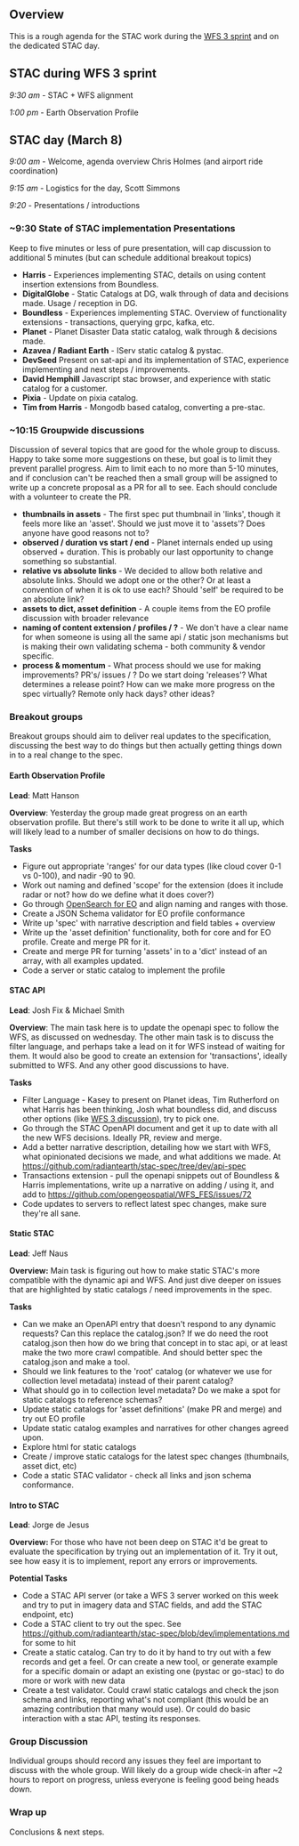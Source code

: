 ## Overview

This is a rough agenda for the STAC work during the [WFS 3 sprint](https://github.com/opengeospatial/wfs3hackathon/) and on
the dedicated STAC day.

## STAC during WFS 3 sprint

*9:30 am* - STAC + WFS alignment

*1:00 pm* - Earth Observation Profile

## STAC day (March 8)

*9:00 am* - Welcome, agenda overview Chris Holmes (and airport ride coordination)

*9:15 am* - Logistics for the day, Scott Simmons

*9:20* - Presentations / introductions

### ~9:30 State of STAC implementation Presentations
Keep to five minutes or less of pure presentation, will cap discussion to additional 5 minutes (but can schedule 
additional breakout topics)

* **Harris** - Experiences implementing STAC, details on using content insertion extensions from Boundless.
* **DigitalGlobe** - Static Catalogs at DG, walk through of data and decisions made. Usage / reception in DG.
* **Boundless** - Experiences implementing STAC. Overview of functionality extensions - transactions, querying grpc, kafka, etc.
* **Planet** - Planet Disaster Data static catalog, walk through & decisions made.
* **Azavea / Radiant Earth** - IServ static catalog & pystac.
* **DevSeed** Present on sat-api and its implementation of STAC, experience implementing and next steps / improvements.
* **David Hemphill** Javascript stac browser, and experience with static catalog for a customer.
* **Pixia** - Update on pixia catalog.
* **Tim from Harris** - Mongodb based catalog, converting a pre-stac.

### ~10:15 Groupwide discussions
Discussion of several topics that are good for the whole group to discuss. Happy to take some more suggestions on these, but goal is to limit they prevent parallel progress. Aim to limit each to no more than 5-10 minutes, and if conclusion can't be reached then a small group will be assigned to write up a concrete proposal as a PR for all to see. Each should conclude with a volunteer to create the PR.

* **thumbnails in assets** - The first spec put thumbnail in 'links', though it feels more like an 'asset'. Should we just move
it to 'assets'? Does anyone have good reasons not to?
* **observed / duration vs start / end** - Planet internals ended up using observed + duration. This is probably our last opportunity to change something so substantial.
* **relative vs absolute links** - We decided to allow both relative and absolute links. Should we adopt one or the other? Or at least a convention of when it is ok to use each? Should 'self' be required to be an absolute link?
* **assets to dict, asset definition** - A couple items from the EO profile discussion with broader relevance
* **naming of content extension / profiles / ?** - We don't have a clear name for when someone is using all the same api / static json mechanisms but is making their own validating schema - both community & vendor specific.
* **process & momentum** - What process should we use for making improvements? PR's/ issues / ? Do we start doing 'releases'?
What determines a release point? How can we make more progress on the spec virtually? Remote only hack days? other ideas?

### Breakout groups

Breakout groups should aim to deliver real updates to the specification, discussing the best way to do things but then actually
getting things down in to a real change to the spec. 

#### Earth Observation Profile
**Lead**: Matt Hanson

**Overview**: Yesterday the group made great progress on an earth observation profile. But there's still work to be done to 
write it all up, which will likely lead to a number of smaller decisions on how to do things.

**Tasks**

* Figure out appropriate 'ranges' for our data types (like cloud cover 0-1 vs 0-100), and nadir -90 to 90.
* Work out naming and defined 'scope' for the extension (does it include radar or not? how do we define what it does cover?)
* Go through [OpenSearch for EO](http://docs.opengeospatial.org/is/13-026r8/13-026r8.html) and align naming and ranges with those.
* Create a JSON Schema validator for EO profile conformance
* Write up 'spec' with narrative description and field tables + overview
* Write up the 'asset definition' functionality, both for core and for EO profile. Create and merge PR for it.
* Create and merge PR for turning 'assets' in to a 'dict' instead of an array, with all examples updated.
* Code a server or static catalog to implement the profile
 
#### STAC API
**Lead**: Josh Fix & Michael Smith

**Overview**: The main task here is to update the openapi spec to follow the WFS, as discussed on wednesday. The other main
task is to discuss the filter language, and perhaps take a lead on it for WFS instead of waiting for them. It would also be 
good to create an extension for 'transactions', ideally submitted to WFS. And any other good discussions to have.

**Tasks**

* Filter Language - Kasey to present on Planet ideas, Tim Rutherford on what Harris has been thinking, Josh what boundless did, and discuss other options (like [WFS 3 discussion](https://github.com/opengeospatial/WFS_FES/issues/67)), try to pick one.
* Go through the STAC OpenAPI document and get it up to date with all the new WFS decisions. Ideally PR, review and merge.
* Add a better narrative description, detailing how we start with WFS, what opinionated decisions we made, and what additions we made. At https://github.com/radiantearth/stac-spec/tree/dev/api-spec
* Transactions extension - pull the openapi snippets out of Boundless & Harris implementations, write up a narrative on adding
/ using it, and add to https://github.com/opengeospatial/WFS_FES/issues/72
* Code updates to servers to reflect latest spec changes, make sure they're all sane.

#### Static STAC
**Lead**: Jeff Naus

**Overview:** Main task is figuring out how to make static STAC's more compatible with the dynamic api and WFS. And just 
dive deeper on issues that are highlighted by static catalogs / need improvements in the spec.

**Tasks**

* Can we make an OpenAPI entry that doesn't respond to any dynamic requests? Can this replace the catalog.json? If we do
need the root catalog.json then how do we bring that concept in to stac api, or at least make the two more crawl compatible. 
And should better spec the catalog.json and make a tool.
* Should we link features to the 'root' catalog (or whatever we use for collection level metadata) instead of their parent catalog?
* What should go in to collection level metadata? Do we make a spot for static catalogs to reference schemas?
* Update static catalogs for 'asset definitions' (make PR and merge) and try out EO profile
* Update static catalog examples and narratives for other changes agreed upon.
* Explore html for static catalogs
* Create / improve static catalogs for the latest spec changes (thumbnails, asset dict, etc)
* Code a static STAC validator - check all links and json schema conformance.

#### Intro to STAC

**Lead**: Jorge de Jesus

**Overview:** For those who have not been deep on STAC it'd be great to evaluate the specification by trying out an implementation of it. Try it out, see how easy it is to implement, report any errors or improvements.

**Potential Tasks**

* Code a STAC API server (or take a WFS 3 server worked on this week and try to put in imagery data and STAC fields, and
add the STAC endpoint, etc)
* Code a STAC client to try out the spec. See https://github.com/radiantearth/stac-spec/blob/dev/implementations.md for some to hit
* Create a static catalog. Can try to do it by hand to try out with a few records and get a feel. Or can create a new tool,  or generate example for a specific domain
or adapt an existing one (pystac or go-stac) to do more or work with new data
* Create a test validator. Could crawl static catalogs and check the json schema and links, reporting what's not compliant 
(this would be an amazing contribution that many would use). Or could do basic interaction with a stac API, testing its
responses.

### Group Discussion

Individual groups should record any issues they feel are important to discuss with the whole group. Will likely do a group wide check-in after ~2 hours to report on progress, unless everyone is feeling good being heads down.

### Wrap up

Conclusions & next steps.
